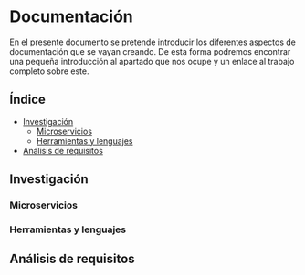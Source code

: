 # Documentación

En el presente documento se pretende introducir los diferentes aspectos de documentación que se vayan creando. De esta forma podremos encontrar una pequeña introducción al apartado que nos ocupe y un enlace al trabajo completo sobre este.

## Índice

- [Investigación](#investigacion)
	- [Microservicios](#microservicios)
	- [Herramientas y lenguajes](#herramientas_lenguajes)
- [Análisis de requisitos](#analisis_requisitos)

## Investigación <a name="investigacion"></a>

### Microservicios <a name="microservicios"></a>

### Herramientas y lenguajes <a name="herramientas_lenguajes"></a>

## Análisis de requisitos <a name="analisis_requisitos"></a>